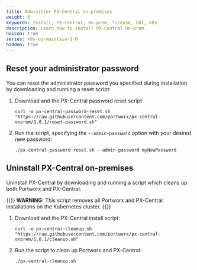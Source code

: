 ```yaml
---
title: Administer PX-Central on-premises
weight: 6
keywords: Install, PX-Central, On-prem, license, GUI, k8s
description: Learn how to install PX-Central On-prem.
noicon: true
series: k8s-op-maintain-1-0
hidden: true
---
```


## Reset your administrator password

You can reset the administrator password you specified during installation by downloading and running a reset script:

1. Download and the PX-Central password reset script:

    ```text
    curl -o px-central-password-reset.sh "https://raw.githubusercontent.com/portworx/px-central-onprem/1.0.1/reset-password.sh"
    ```

2. Run the script, specifying the `--admin-password` option with your desired new password:

    ```text
    ./px-central-password-reset.sh --admin-password myNewPassword
    ```

## Uninstall PX-Central on-premises

Uninstall PX-Central by downloading and running a script which cleans up both Portworx and PX-Central.

{{<info>}}
**WARNING:** This script removes all Portworx and PX-Central installations on the Kubernetes cluster.
{{</info>}}

1. Download and the PX-Central install script:

    ```text
    curl -o px-central-cleanup.sh "https://raw.githubusercontent.com/portworx/px-central-onprem/1.0.1/cleanup.sh"
    ```

2. Run the script to clean up Portworx and PX-Central:

    ```text
    ./px-central-cleanup.sh
    ```
